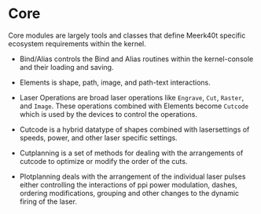 

# Core

Core modules are largely tools and classes that define Meerk40t specific ecosystem requirements within the kernel.

* Bind/Alias controls the Bind and Alias routines within the kernel-console and their loading and saving.

* Elements is shape, path, image, and path-text interactions.
* Laser Operations are broad laser operations like `Engrave`, `Cut`, `Raster`, and `Image`. These operations combined with Elements become `Cutcode` which is used by the devices to control the operations.
* Cutcode is a hybrid datatype of shapes combined with lasersettings of speeds, power, and other laser specific settings.
* Cutplanning is a set of methods for dealing with the arrangements of cutcode to optimize or modify the order of the cuts.
* Plotplanning deals with the arrangement of the individual laser pulses either controlling the interactions of ppi power modulation, dashes, ordering modifications, grouping and other changes to the dynamic firing of the laser.